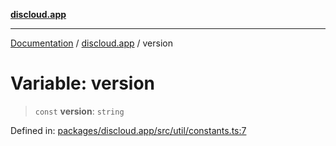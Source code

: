 [**discloud.app**](../README.md)

***

[Documentation](../../packages.md) / [discloud.app](../README.md) / version

# Variable: version

> `const` **version**: `string`

Defined in: [packages/discloud.app/src/util/constants.ts:7](https://github.com/discloud/discloud.app/blob/1458affc9a022eb2fc5fe37e7b3b002130b2fdad/packages/discloud.app/src/util/constants.ts#L7)
